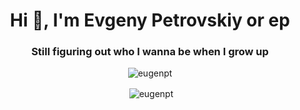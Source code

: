 <h1 align="center">Hi 👋, I'm Evgeny Petrovskiy or ep</h1>
<h3 align="center">Still figuring out who I wanna be when I grow up</h3>


<p align="center"><img align="center" src="https://github-readme-stats.vercel.app/api/top-langs?username=eugenpt&show_icons=true&locale=en&layout=compact&hide=Mathematica&count_private=true&theme=dark" alt="eugenpt" /></p>

<p align="center">&nbsp;<img align="center" src="https://github-readme-stats.vercel.app/api?username=eugenpt&show_icons=true&locale=en&count_private=true&theme=dark" alt="eugenpt" /></p>